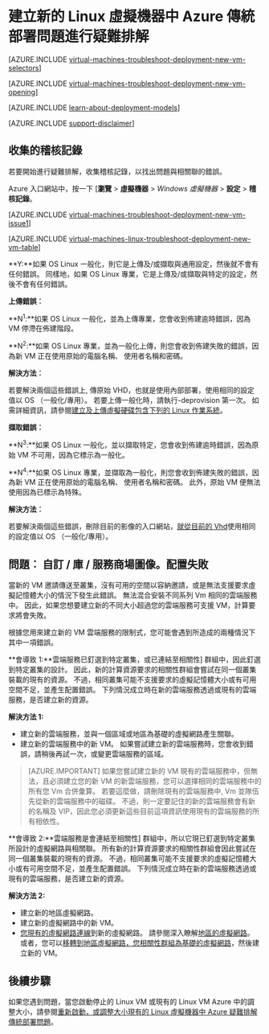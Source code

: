 <properties
   pageTitle="疑難排解 Linux VM 部署傳統 |Microsoft Azure"
   description="當您建立新的 Linux 虛擬機器中 Azure 疑難排解傳統部署問題"
   services="virtual-machines-linux"
   documentationCenter=""
   authors="JiangChen79"
   manager="felixwu"
   editor=""
   tags="top-support-issue"/>

<tags
  ms.service="virtual-machines-linux"
  ms.workload="na"
  ms.tgt_pltfrm="vm-linux"
  ms.devlang="na"
  ms.topic="article"
  ms.date="09/06/2016"
  ms.author="cjiang"/>

# <a name="troubleshoot-classic-deployment-issues-with-creating-a-new-linux-virtual-machine-in-azure"></a>建立新的 Linux 虛擬機器中 Azure 傳統部署問題進行疑難排解

[AZURE.INCLUDE [virtual-machines-troubleshoot-deployment-new-vm-selectors](../../includes/virtual-machines-linux-troubleshoot-deployment-new-vm-selectors-include.md)]

[AZURE.INCLUDE [virtual-machines-troubleshoot-deployment-new-vm-opening](../../includes/virtual-machines-troubleshoot-deployment-new-vm-opening-include.md)]

[AZURE.INCLUDE [learn-about-deployment-models](../../includes/learn-about-deployment-models-classic-include.md)]

[AZURE.INCLUDE [support-disclaimer](../../includes/support-disclaimer.md)]

## <a name="collect-audit-logs"></a>收集的稽核記錄

若要開始進行疑難排解，收集稽核記錄，以找出問題與相關聯的錯誤。

Azure 入口網站中，按一下 [**瀏覽** > **虛擬機器** > *Windows 虛擬機器* > **設定** > **稽核記錄**。

[AZURE.INCLUDE [virtual-machines-troubleshoot-deployment-new-vm-issue1](../../includes/virtual-machines-troubleshoot-deployment-new-vm-issue1-include.md)]

[AZURE.INCLUDE [virtual-machines-linux-troubleshoot-deployment-new-vm-table](../../includes/virtual-machines-linux-troubleshoot-deployment-new-vm-table.md)]

**Y:**如果 OS Linux 一般化，則它是上傳及/或擷取與通用設定，然後就不會有任何錯誤。 同樣地，如果 OS Linux 專業，它是上傳及/或擷取與特定的設定，然後不會有任何錯誤。

**上傳錯誤︰**

**N<sup>1</sup>:**如果 OS Linux 一般化，並為上傳專業，您會收到佈建逾時錯誤，因為 VM 停滯在佈建階段。

**N<sup>2</sup>:**如果 OS Linux 專業，並為一般化上傳，則您會收到佈建失敗的錯誤，因為新 VM 正在使用原始的電腦名稱、 使用者名稱和密碼。

**解決方法︰**

若要解決兩個這些錯誤上, 傳原始 VHD，也就是使用內部部署，使用相同的設定值以 OS （一般化/專用）。 若要上傳一般化時，請執行-deprovision 第一次。 如需詳細資訊，請參閱[建立及上傳虛擬硬碟包含下列的 Linux 作業系統](virtual-machines-linux-classic-create-upload-vhd.md)。

**擷取錯誤︰**

**N<sup>3</sup>:**如果 OS Linux 一般化，並以擷取特定，您會收到佈建逾時錯誤，因為原始 VM 不可用，因為它標示為一般化。

**N<sup>4</sup>:**如果 OS Linux 專業，並擷取為一般化，則您會收到佈建失敗的錯誤，因為新 VM 正在使用原始的電腦名稱、 使用者名稱和密碼。 此外，原始 VM 便無法使用因為已標示為特殊。

**解決方法︰**

若要解決兩個這些錯誤，刪除目前的影像的入口網站，[就從目前的 Vhd](virtual-machines-linux-classic-capture-image.md)使用相同的設定值以 OS （一般化/專用）。

## <a name="issue-custom-gallery-marketplace-image-allocation-failure"></a>問題︰ 自訂 / 庫 / 服務商場圖像。配置失敗
當新的 VM 邀請傳送至叢集，沒有可用的空間以容納邀請，或是無法支援要求虛擬記憶體大小的情況下發生此錯誤。 無法混合安裝不同系列 Vm 相同的雲端服務中。 因此，如果您想要建立新的不同大小超過您的雲端服務可支援 VM，計算要求將會失敗。

根據您用來建立新的 VM 雲端服務的限制式，您可能會遇到所造成的兩種情況下其中一項錯誤。

**會導致 1:**雲端服務已釘選到特定叢集，或已連結至相關性] 群組中，因此釘選到特定叢集的設計。 因此，新的計算資源要求的相關性群組會嘗試在同一個叢集裝載的現有的資源。 不過，相同叢集可能不支援要求的虛擬記憶體大小或有可用空間不足，並產生配置錯誤。 下列情況成立時在新的雲端服務透過或現有的雲端服務，是否建立新的資源。

**解決方法 1:**

- 建立新的雲端服務，並與一個區域或地區為基礎的虛擬網路產生關聯。
- 建立新的雲端服務中的新 VM。
  如果嘗試建立新的雲端服務時，您會收到錯誤，請稍後再試一次，或變更雲端服務的區域。

> [AZURE.IMPORTANT] 如果您嘗試建立新的 VM 現有的雲端服務中，但無法，且必須建立您的新 VM 的新雲端服務，您可以選擇相同的雲端服務中的所有您 Vm 合併彙算。 若要這麼做，請刪除現有的雲端服務中, Vm 並隊伍先從新的雲端服務中的磁碟。 不過，則一定要記住的新的雲端服務會有新的名稱及 VIP，因此您必須更新這些目前這項資訊使用現有的雲端服務的所有相依性。

**會導致 2:**雲端服務是會連結至相關性] 群組中，所以它現已釘選到特定叢集所設計的虛擬網路與相關聯。 所有新的計算資源要求的相關性群組會因此嘗試在同一個叢集裝載的現有的資源。 不過，相同叢集可能不支援要求的虛擬記憶體大小或有可用空間不足，並產生配置錯誤。 下列情況成立時在新的雲端服務透過或現有的雲端服務，是否建立新的資源。

**解決方法 2:**

- 建立新的地區虛擬網路。
- 建立新的虛擬網路中的新 VM。
- [您現有的虛擬網路連線](https://azure.microsoft.com/blog/vnet-to-vnet-connecting-virtual-networks-in-azure-across-different-regions/)到新的虛擬網路。 請參閱深入瞭解[地區的虛擬網路](https://azure.microsoft.com/blog/2014/05/14/regional-virtual-networks/)。 或者，您可以[移轉到地區虛擬網路，您相關性群組為基礎的虛擬網路](https://azure.microsoft.com/blog/2014/11/26/migrating-existing-services-to-regional-scope/)，然後建立新的 VM。

## <a name="next-steps"></a>後續步驟
如果您遇到問題，當您啟動停止的 Linux VM 或現有的 Linux VM Azure 中的調整大小，請參閱[重新啟動，或調整大小現有的 Linux 虛擬機器中 Azure 疑難排解傳統部署問題](virtual-machines-linux-classic-restart-resize-error-troubleshooting.md)。
